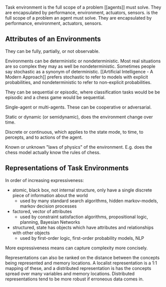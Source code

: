 Task environment is the full scope of a problem [[agents]] must solve.  They are encapsulated by performance, environment, actuators, sensors. is the full scope of a problem an agent must solve.  They are encapsulated by performance, environment, actuators, sensors.

## Attributes of an Environments

They can be fully, partially, or not observable.

Environments can be deterministic or nondeterministic. Most real situations are so complex they may as well be nondeterministic.  Sometimes people say stochastic as a synonym of deterministic. [[Artificial Intelligence - A Modern Approach]] prefers stochastic to refer to models with explicit probabilities, and nondeterministic to refer to non-explicit probabilities.

They can be sequential or episodic, where classification tasks would be be episodic and a chess game would be sequential.

Single-agent or multi-agents. These can be cooperative or adversarial.

Static or dynamic (or semidynamic), does the environment change over time.

Discrete or continuous, which applies to the state mode, to time, to percepts, and to actions of the agent.

Known or unknown "laws of physics" of the environment.  E.g. does the chess model actually know the rules of chess.

## Representations of Task Environments

In order of increasing expressiveness:

- atomic, black box, not internal structure, only have a single discrete piece of information about the world
	- used by many standard search algorithms, hidden markov-models, markov decision processes
- factored, vector of attributes
	- used by constraint satisfaction algorithms, propositional logic, planning, Bayesian Networks
- structured, state has objects which have attributes and relationships with other objects
	- used by first-order logic, first-order probability models, NLP

More expressiveness means can capture complexity more concisely.

Representations can also be ranked on the distance between the concepts being represented and memory locations.  A localist representation is a 1:1 mapping of these, and a distributed representation is has the concepts spread over many variables and memory locations.  Distributed representations tend to be more robust if erroneous data comes in.

